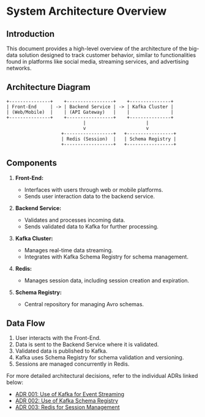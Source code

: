 # System Architecture Overview

## Introduction

This document provides a high-level overview of the architecture of the big-data solution designed to track customer behavior, similar to functionalities found in platforms like social media, streaming services, and advertising networks.

## Architecture Diagram

```
+---------------+    +-----------------+    +---------------+
| Front-End     | -> | Backend Service | -> | Kafka Cluster |
| (Web/Mobile)  |    | (API Gateway)   |    |               |
+---------------+    +-----------------+    +---------------+
                            |                      |
                            v                      v
                    +------------------+   +-----------------+
                    | Redis (Session)  |   | Schema Registry |
                    +------------------+   +-----------------+
```

## Components

1. **Front-End:**
   - Interfaces with users through web or mobile platforms.
   - Sends user interaction data to the backend service.

2. **Backend Service:**
   - Validates and processes incoming data.
   - Sends validated data to Kafka for further processing.

3. **Kafka Cluster:**
   - Manages real-time data streaming.
   - Integrates with Kafka Schema Registry for schema management.

4. **Redis:**
   - Manages session data, including session creation and expiration.

5. **Schema Registry:**
   - Central repository for managing Avro schemas.

## Data Flow

1. User interacts with the Front-End.
2. Data is sent to the Backend Service where it is validated.
3. Validated data is published to Kafka.
4. Kafka uses Schema Registry for schema validation and versioning.
5. Sessions are managed concurrently in Redis.

For more detailed architectural decisions, refer to the individual ADRs linked below:
- [ADR 001: Use of Kafka for Event Streaming](ADR_001.md)
- [ADR 002: Use of Kafka Schema Registry](ADR_002.md)
- [ADR 003: Redis for Session Management](ADR_003.md)
